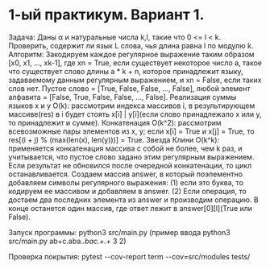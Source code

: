 # 1-ый практикум. Вариант 1.
Задача: Даны α и натуральные числа k,l, такие что 0 <= l < k. Проверить, содержит ли язык L слова, чья длина равна l по модулю k.
Алгоритм: Закодируем каждое регулярное выражение таким образом [x0, x1, ..., xk-1], где xn = True, если существует некоторое число a, такое что существует слово длины а * k + n, которое принадлежит языку, задаваемому данным регулярным выражением, и xn = False, если таких слов нет. Пустое слово = [True, False, False, ..., False], любой элемент алфавита = [False, True, False, False, ..., False]. Реализация суммы языков x и y O(k): рассмотрим индекса массивов i, в результирующем массиве(res) в i будет стоять x[i] | y[i](если слово принадлежало х или у, то принадлежит и сумме). Конкатенация O(k^2): рассмотрим всевозможные пары элементов из x, y; если x[i] = True и x[j] = True, то res[(i + j) % (max(len(x), len(y)))] = True. Звезда Клини O(k^k): применяется конкатенация массива с собой не более, чем k раз, и учитывается, что пустое слово задано этим регулярным выражением. Если результат не обновился после очередной конкатенации, то цикл останавливается. Создаем массив answer, в который поэлементно добавляем символы регулярного выражения: (1) если это буква, то кодируем ее массивом и добавляем в answer. (2) Если операция, то достаем два последних элемента из answer и производим операцию. В конце останется один массив, где ответ лежит в answer[0][l](True или False).

Запуск программы: python3 src/main.py (пример ввода python3 src/main.py ab+c.aba.*.bac.+.+* 3 2)

Проверка покрытия: pytest --cov-report term --cov=src/modules tests/
